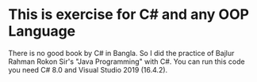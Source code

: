 # This is exercise for C# and any OOP Language

There is no good book by C# in Bangla. So I did the practice of Bajlur Rahman Rokon Sir's "Java Programming" with C#. You can run this code you need C# 8.0 and Visual Studio 2019 (16.4.2).
